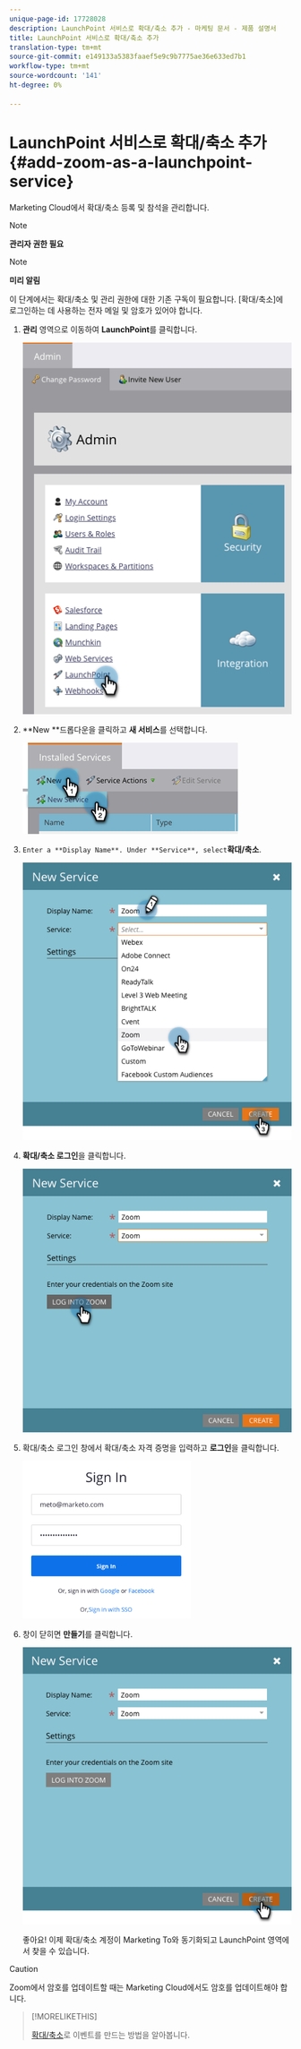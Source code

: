 ```yaml
---
unique-page-id: 17728028
description: LaunchPoint 서비스로 확대/축소 추가 - 마케팅 문서 - 제품 설명서
title: LaunchPoint 서비스로 확대/축소 추가
translation-type: tm+mt
source-git-commit: e149133a5383faaef5e9c9b7775ae36e633ed7b1
workflow-type: tm+mt
source-wordcount: '141'
ht-degree: 0%

---
```



# LaunchPoint 서비스로 확대/축소 추가 {#add-zoom-as-a-launchpoint-service}

Marketing Cloud에서 확대/축소 등록 및 참석을 관리합니다.

>[!NOTE]
>
>**관리자 권한 필요**

>[!NOTE]
>
>**미리 알림**
>
>이 단계에서는 확대/축소 및 관리 권한에 대한 기존 구독이 필요합니다. [확대/축소]에 로그인하는 데 사용하는 전자 메일 및 암호가 있어야 합니다.

1. **관리** 영역으로 이동하여 **LaunchPoint**&#x200B;를 클릭합니다.

   ![](assets/launchpoint.png)

1. **New **드롭다운을 클릭하고 **새 서비스**&#x200B;를 선택합니다.

   ![](assets/newservicelp.png)

1. `Enter a **Display Name**. Under **Service**, select`**확대/축소**.

   ![](assets/newservice-1.png)

1. **확대/축소 로그인**&#x200B;을 클릭합니다.

   ![](assets/login.png)

1. 확대/축소 로그인 창에서 확대/축소 자격 증명을 입력하고 **로그인**&#x200B;을 클릭합니다.

   ![](assets/zoomlogin.png)

1. 창이 닫히면 **만들기**&#x200B;를 클릭합니다.

   ![](assets/create-1.png)

   좋아요! 이제 확대/축소 계정이 Marketing To와 동기화되고 LaunchPoint 영역에서 찾을 수 있습니다.

>[!CAUTION]
>
>Zoom에서 암호를 업데이트할 때는 Marketing Cloud에서도 암호를 업데이트해야 합니다.

>[!MORELIKETHIS]
>
>[확대/축소](../../../product-docs/demand-generation/events/create-an-event/create-an-event-with-zoom.md)로 이벤트를 만드는 방법을 알아봅니다.

